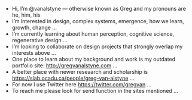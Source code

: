 - Hi, I’m @vanalstyne — otherwise known as Greg and my pronouns are he, him, his
- I’m interested in design, complex systems, emergence, how we learn, growth, change ...
- I’m currently learning about human perception, cognitive science, regenerative design ...
- I’m looking to collaborate on design projects that strongly overlap my interests above ...
- One place to learn about my background and work is my outdated portfolio site: http://gregvanalstyne.com ...
- A better place with newer reseaarch and scholarship is https://slab.ocadu.ca/people/greg-van-alstyne ... 
- For now I use Twitter here https://twitter.com/gregvan ...
- To reach me please look for send function in the sites mentioned ...

<!---
vanalstyne/vanalstyne is a ✨ special ✨ repository because its `README.md` (this file) appears on your GitHub profile.
You can click the Preview link to take a look at your changes.
--->
